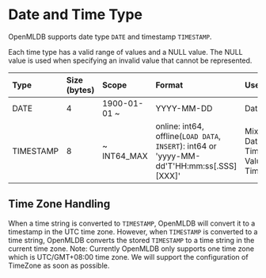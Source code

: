 # Date and Time Type

OpenMLDB supports date type `DATE` and timestamp `TIMESTAMP`.

Each time type has a valid range of values ​​and a NULL value. The NULL value is used when specifying an invalid value that cannot be represented.

| Type      | Size (bytes) |   Scope                                                         | Format                                                                                     | Use                     |
| :-------- | :----------- | :----------------------------------------------------------- |:-------------------------------------------------------------------------------------------| :----------------------- |
| DATE      | 4            | 1900-01-01 ~                                                 | YYYY-MM-DD                                                                                 | Date Value                   |
| TIMESTAMP | 8            | ~ INT64_MAX | online: int64, offline(`LOAD DATA`, `INSERT`): int64 or 'yyyy-MM-dd'T'HH:mm:ss[.SSS][XXX]' | Mixed Date and Time Value, Timestamp |

## Time Zone Handling

When a time string is converted to `TIMESTAMP`, OpenMLDB will convert it to a timestamp in the UTC time zone. However, when `TIMESTAMP` is converted to a time string, OpenMLDB converts the stored `TIMESTAMP` to a time string in the current time zone. Note: Currently OpenMLDB only supports one time zone which is UTC/GMT+08:00 time zone. We will support the configuration of TimeZone as soon as possible.
